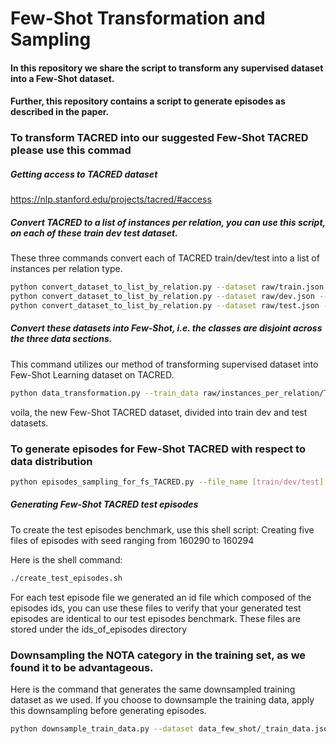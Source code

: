 # Few-Shot Transformation and Sampling 
#### In this repository we share the script to transform any supervised dataset into a Few-Shot dataset. 
#### Further, this repository contains a script to generate episodes as described in the paper.

### To transform TACRED into our suggested Few-Shot TACRED please use this commad
##### Getting access to TACRED dataset
https://nlp.stanford.edu/projects/tacred/#access

##### Convert TACRED to a list of instances per relation, you can use this script, on each of these train dev test dataset.
These three commands convert each of TACRED train/dev/test into a list of instances per relation type.  

 ``` bash 
 python convert_dataset_to_list_by_relation.py --dataset raw/train.json --output_file raw/instances_per_relation/TACRED_train.json
 python convert_dataset_to_list_by_relation.py --dataset raw/dev.json --output_file raw/instances_per_relation/TACRED_dev.json
 python convert_dataset_to_list_by_relation.py --dataset raw/test.json --output_file raw/instances_per_relation/TACRED_test.json
 ```




##### Convert these datasets into Few-Shot, i.e. the classes are disjoint across the three data sections.

This command utilizes our method of transforming supervised dataset into Few-Shot Learning dataset on TACRED. 
``` bash 
python data_transformation.py --train_data raw/instances_per_relation/TACRED_train.json --dev_data raw/instances_per_relation/TACRED_dev.json --test_data raw/instances_per_relation/TACRED_test.json --fixed_categories_split categories_split.json --test_size 10 --output_dir ./data_few_shot
```

voila, the new Few-Shot TACRED dataset, divided into train dev and test datasets.

### To generate episodes for Few-Shot TACRED with respect to data distribution

``` bash 
python episodes_sampling_for_fs_TACRED.py --file_name [train/dev/test] --episodes_size [episodes_size] --N [N_way] --K [K_shot] --number_of_queries [number_of_test_instances] --seed [123] --output_file_name [output_file_name]
``` 

##### Generating Few-Shot TACRED test episodes 

To create the test episodes benchmark, use this shell script:
Creating five files of episodes with seed ranging from 160290 to 160294

Here is the shell command: 

``` bash
./create_test_episodes.sh
```

For each test episode file we generated an id file which composed of the episodes ids, you can use these files to verify that your generated test episodes are identical to our test episodes benchmark.
These files are stored under the ids_of_episodes directory

### Downsampling the NOTA category in the training set, as we found it to be advantageous. 
Here is the command that generates the same downsampled training dataset as we used. If you choose to downsample the training data, apply
this downsampling before generating episodes.

```bash 
python downsample_train_data.py --dataset data_few_shot/_train_data.json --output_file data_few_shot/new_downsampled_train_data.json   
```
 